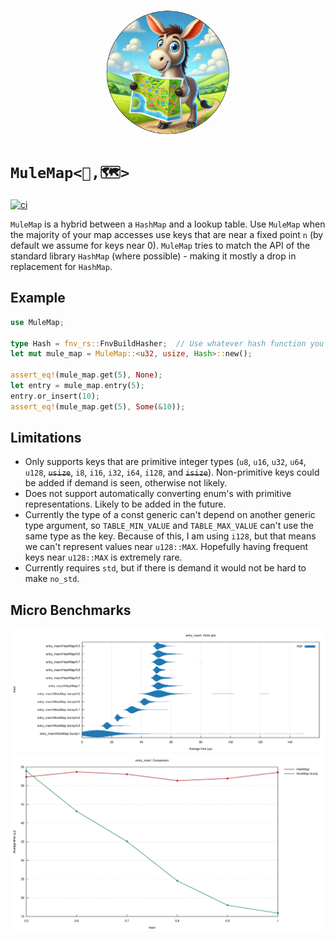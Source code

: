 <p align="center">
<img src="https://raw.githubusercontent.com/gringasalpastor/mule-map/refs/heads/initial-code/assets/mule-with-map.png" width="200" height="200"
style="border-radius:50%" />
</p>

# `MuleMap<🫏,🗺>`
[![ci](https://github.com/gringasalpastor/mule-map/actions/workflows/ci.yml/badge.svg)](https://github.com/gringasalpastor/mule-map/actions/workflows/ci.yml)


`MuleMap` is a hybrid between a `HashMap` and a lookup table. Use `MuleMap` when the majority of your map accesses use keys that are near a fixed point `n` (by default we assume for keys near 0). `MuleMap` tries to match the API of the standard library `HashMap` (where possible) - making it mostly a drop in replacement for `HashMap`. 

## Example


```rust
use MuleMap;

type Hash = fnv_rs::FnvBuildHasher;  // Use whatever hash function you prefer
let mut mule_map = MuleMap::<u32, usize, Hash>::new();

assert_eq!(mule_map.get(5), None);
let entry = mule_map.entry(5);
entry.or_insert(10);
assert_eq!(mule_map.get(5), Some(&10));
```

## Limitations

 - Only supports keys that are primitive integer types (`u8`, `u16`, `u32`, `u64`, `u128`, ~~`usize`~~, `i8`, `i16`, `i32`, `i64`, `i128`, and ~~`isize`~~). Non-primitive keys could be added if demand is seen, otherwise not likely.
 - Does not support automatically converting enum's with primitive representations. Likely to be added in the future. 
 - Currently the type of a const generic can't depend on another generic type argument, so `TABLE_MIN_VALUE` and `TABLE_MAX_VALUE` can't use the same type as the key. Because of this, I am using `i128`, but that means we can't represent values near `u128::MAX`. Hopefully having frequent keys near `u128::MAX` is extremely rare.
 - Currently requires `std`, but if there is demand it would not be hard to make `no_std`.

## Micro Benchmarks

![violin](https://raw.githubusercontent.com/gringasalpastor/mule-map/refs/heads/initial-code/assets/violin.svg)
![lines](https://raw.githubusercontent.com/gringasalpastor/mule-map/refs/heads/initial-code/assets/lines.svg)
